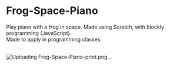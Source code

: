 # Frog-Space-Piano
Play piano with a frog in space. Made using Scratch, with blockly programming (JavaScript).<br>
Made to apply in programming classes.<br><br>

![Uploading Frog-Space-Piano-print.png…]()
